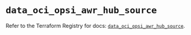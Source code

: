 # `data_oci_opsi_awr_hub_source`

Refer to the Terraform Registry for docs: [`data_oci_opsi_awr_hub_source`](https://registry.terraform.io/providers/oracle/oci/7.19.0/docs/data-sources/opsi_awr_hub_source).
